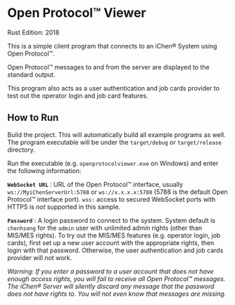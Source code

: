 ﻿Open Protocol™ Viewer
=====================

Rust Edition: 2018

This is a simple client program that connects to an iChen® System using Open Protocol™.

Open Protocol™ messages to and from the server are displayed to the standard output.

This program also acts as a user authentication and job cards provider to test out
the operator login and job card features.

How to Run
----------

Build the project. This will automatically build all example programs as well.
The program executable will be under the `target/debug` or `target/release` directory.

Run the executable (e.g. `openprotocolviewer.exe` on Windows) and enter the following
information:

**`WebSocket URL`** : URL of the Open Protocol™ interface,
usually `ws://MyiChenServerUrl:5788` or `ws://x.x.x.x:5788`
(5788 is the default Open Protocol™ interface port).
`wss:` access to secured WebSocket ports with HTTPS is _not_ supported in this sample.

**`Password`** : A login password to connect to the system.
System default is `chenhsong` for the `admin` user with unlimited admin rights
(other than MIS/MES rights).
To try out the MIS/MES features (e.g. operator login, job cards), first set up a new
user account with the appropriate rights, then login with that password.
Otherwise, the user authentication and job cards provider will not work.

_Warning: If you enter a password to a user account that does not have enough access
rights, you will fail to receive all Open Protocol™ messages. The iChen® Server will
silently discard any message that the password does not have rights to. You will not
even know that messages are missing._
